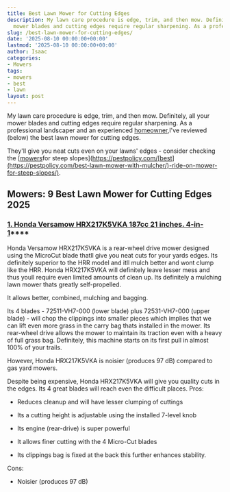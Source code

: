 ```yaml
---
title: Best Lawn Mower for Cutting Edges
description: My lawn care procedure is edge, trim, and then mow. Definitely, all your
  mower blades and cutting edges require regular sharpening. As a professional...
slug: /best-lawn-mower-for-cutting-edges/
date: '2025-08-10 00:00:00+00:00'
lastmod: '2025-08-10 00:00:00+00:00'
author: Isaac
categories:
- Mowers
tags:
- mowers
- best
- lawn
layout: post
---
```

My lawn care procedure is edge, trim, and then mow. Definitely, all your mower blades and cutting edges require regular sharpening. As a professional landscaper and an experienced [homeowner](https://pestpolicy.com/best-riding-lawn-mower-for-small-yard/),I've reviewed (below) the best lawn mower for cutting edges.

They'll give you neat cuts even on your lawns' edges - consider checking the [[mowers](https://pestpolicy.com/best-lawn-mower-for-large-yard/)for steep slopes](https://pestpolicy.com/[best](https://pestpolicy.com/best-lawn-mower-with-mulcher/)-ride-on-mower-for-steep-slopes/).

##  Mowers: 9 Best Lawn Mower for Cutting Edges 2025

###  [**1. Honda Versamow HRX217K5VKA 187cc 21 inches. 4-in-1**](https://www.amazon.com/dp/B00S6Z2GWQ/?tag=p-policy-20)****

Honda Versamow HRX217K5VKA is a rear-wheel drive mower designed using the MicroCut blade thatll give you neat cuts for your yards edges. Its definitely superior to the HRR model and itll mulch better and wont clump like the HRR. Honda HRX217K5VKA will definitely leave lesser mess and thus youll require even limited amounts of clean up. Its definitely a mulching lawn mower thats greatly self-propelled.

It allows better, combined, mulching and bagging.

Its 4 blades - 72511-VH7-000 (lower blade) plus 72531-VH7-000 (upper blade) - will chop the clippings into smaller pieces which implies that we can lift even more grass in the carry bag thats installed in the mower. Its rear-wheel drive allows the mower to maintain its traction even with a heavy of full grass bag. Definitely, this machine starts on its first pull in almost 100% of your trails.

However, Honda HRX217K5VKA is noisier (produces 97 dB) compared to gas yard mowers.

Despite being expensive, Honda HRX217K5VKA will give you quality cuts in the edges. Its 4 great blades will reach even the difficult places.
Pros:

- Reduces cleanup and will have lesser clumping of cuttings

- Its a cutting height is adjustable using the installed 7-level knob

- Its engine (rear-drive) is super powerful

- It allows finer cutting with the 4 Micro-Cut blades

- Its clippings bag is fixed at the back this further enhances stability.

Cons:

- Noisier (produces 97 dB)